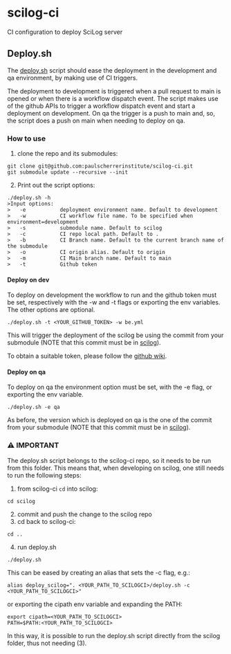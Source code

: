 # scilog-ci
CI configuration to deploy SciLog server


## Deploy.sh

The [deploy.sh](deploy.sh) script should ease the deployment in the development and qa environment, by making use of CI triggers.

The deployment to development is triggered when a pull request to main is opened or when there is a workflow dispatch event. The script makes use of the github APIs to trigger a workflow dispatch event and start a deployment on development. On qa the trigger is a push to main and, so, the script does a push on main when needing to deploy on qa.

### How to use

1. clone the repo and its submodules: 
```
git clone git@github.com:paulscherrerinstitute/scilog-ci.git
git submodule update --recursive --init
```

2. Print out the script options: 
```
./deploy.sh -h
>Input options:
>   -e           deployment environment name. Default to development
>   -w           CI workflow file name. To be specified when environment=development
>   -s           submodule name. Default to scilog
>   -c           CI repo local path. Default to .
>   -b           CI Branch name. Default to the current branch name of the submodule
>   -o           CI origin alias. Default to origin
>   -m           CI Main branch name. Default to main
>   -t           Github token
```

#### Deploy on dev

To deploy on development the workflow to run and the github token must be set, respectively with the -w and -t flags or exporting the env variables. The other options are optional.

```
./deploy.sh -t <YOUR_GITHUB_TOKEN> -w be.yml
```

This will trigger the deployment of the scilog be using the commit from your submodule (NOTE that this commit must be in [scilog](https://github.com/paulscherrerinstitute/scilog)).

To obtain a suitable token, please follow the [github wiki](https://docs.github.com/en/rest/actions/workflows#create-a-workflow-dispatch-event).

#### Deploy on qa

To deploy on qa the environment option must be set, with the -e flag, or exporting the env variable.

```
./deploy.sh -e qa
```

As before, the version which is deployed on qa is the one of the commit from your submodule (NOTE that this commit must be in [scilog](https://github.com/paulscherrerinstitute/scilog)).

### :warning: IMPORTANT

The deploy.sh script belongs to the scilog-ci repo, so it needs to be run from this folder. This means that, when developing on scilog, one still needs to run the following steps: 

1. from scilog-ci `cd` into scilog:
```
cd scilog
```
2. commit and push the change to the scilog repo
3. cd back to scilog-ci:
```
cd ..
```
4. run deploy.sh
```
./deploy.sh
```

This can be eased by creating an alias that sets the -c flag, e.g.: 

```
alias deploy_scilog=". <YOUR_PATH_TO_SCILOGCI>/deploy.sh -c <YOUR_PATH_TO_SCILOGCI>"
```

or exporting the cipath env variable and expanding the PATH:

```
export cipath=<YOUR_PATH_TO_SCILOGCI>
PATH=$PATH:<YOUR_PATH_TO_SCILOGCI>
```

In this way, it is possible to run the deploy.sh script directly from the scilog folder, thus not needing (3).
